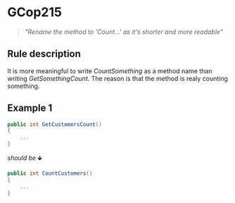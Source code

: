 ﻿# GCop215

> *"Rename the method to 'Count...' as it's shorter and more readable"*


## Rule description
It is more meaningful to write *CountSomething* as a method name than writing *GetSomethingCount*. The reason is that the method is realy counting something. 

## Example 1
```csharp
public int GetCustomersCount()
{
    ...
}
```
*should be* 🡻

```csharp
public int CountCustomers()
{
    ...
}
```